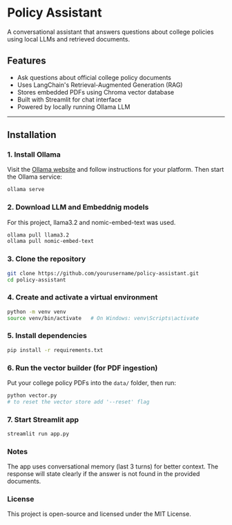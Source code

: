 # Policy Assistant

A conversational assistant that answers questions about college policies using local LLMs and retrieved documents.

## Features

- Ask questions about official college policy documents
- Uses LangChain's Retrieval-Augmented Generation (RAG)
- Stores embedded PDFs using Chroma vector database
- Built with Streamlit for chat interface
- Powered by locally running Ollama LLM

---

## Installation

### 1. **Install Ollama**

Visit the [Ollama website](https://ollama.com/) and follow instructions for your platform.
Then start the Ollama service:

```bash
ollama serve
```

### 2. **Download LLM and Embeddnig models**

For this project, llama3.2 and nomic-embed-text was used.

```bash
ollama pull llama3.2
ollama pull nomic-embed-text
```

### 3. **Clone the repository**

```bash
git clone https://github.com/yourusername/policy-assistant.git
cd policy-assistant
```

### 4. **Create and activate a virtual environment**

```bash
python -m venv venv
source venv/bin/activate   # On Windows: venv\Scripts\activate
```

### 5. **Install dependencies**

```bash
pip install -r requirements.txt
```

### 6. **Run the vector builder (for PDF ingestion)**

Put your college policy PDFs into the ```data/``` folder, then run:
```bash
python vector.py
# to reset the vector store add '--reset' flag
```

### 7. **Start Streamlit app**

```bash
streamlit run app.py
```

### Notes
The app uses conversational memory (last 3 turns) for better context.
The response will state clearly if the answer is not found in the provided documents.

### License
This project is open-source and licensed under the MIT License.